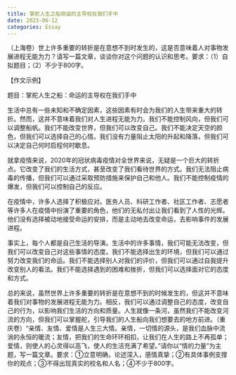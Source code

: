 ```yaml
---
title: 掌舵人生之船命运的主导权在我们手中
date: 2023-06-12
categories: Essay
---
```




（上海卷）世上许多重要的转折是在意想不到时发生的，这是否意味着人对事物发展进程无能为力？请写一篇文章，谈谈你对这个问题的认识和思考。要求：（1）自拟题目；（2）不少于800字。

【作文示例】

题目：掌舵人生之船：命运的主导权在我们手中

生活中总有一些未知和不确定因素，这些因素有时会为我们的人生带来重大的转折。然而，这并不意味着我们对人生进程无能为力。我们不能控制风向，但我们可以调整船帆。我们不能改变世界，但我们可以改变自己。我们不能决定天空的颜色，但我们可以选择自己的心情。我们没有力量阻止太阳的升起和降落，但我们可以决定自己何时启程何时歇息。

就拿疫情来说，2020年的冠状病毒疫情对全世界来说，无疑是一个巨大的转折点。它改变了我们的生活方式，甚至改变了我们看待世界的方式。我们无法阻止病毒的传播，但我们可以通过采取预防措施来保护自己和他人。我们不能控制疫情的爆发，但我们可以控制自己的反应。

在疫情中，许多人选择了积极应对。医务人员、科研工作者、社区工作者、志愿者等许多人在疫情中扮演了重要的角色，他们的无私付出让我们看到了人性的光辉。他们没有选择被动地接受命运的安排，而是主动地去改变命运，去影响事件的发展进程。

事实上，每个人都是自己生活的导演。生活中的许多事情，我们可能无法改变，但我们可以改变自己对这些事情的态度。我们不能选择出生的环境，但我们可以通过努力改变我们的命运。我们不能选择别人对我们的评价，但我们可以通过自我提升改变别人的看法。我们不能选择遇到的困难和挫折，但我们可以选择面对它的态度和方式。

总的来说，虽然世界上许多重要的转折是在意想不到的时候发生的，但这并不意味着我们对事物的发展进程无能为力。相反，我们可以通过调整自己的态度，改变自己的行为，以影响我们生活的方向和质量。人生就像一条河，虽然我们不能改变河流的方向，但我们可以掌握舵，引导我们的人生船向我们想要去的地方前进。（重庆卷）“亲情、友情、爱情是人生三大情。亲情，一切情的源头，是我们血脉中流淌的永恒的暖流；友情，把我们的生命环环相扣，让我们在人生的路上不再孤单；爱情，则使人的心灵得以高飞，使人的生活充满了希望。”请你以“情的力量”为主题，写一篇文章。要求：①立意明确，论述深入，感情真挚；②有具体事例支撑你的观点；③不得出现真实的校名和人名；④不少于800字。